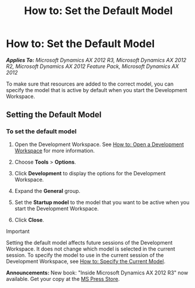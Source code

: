 ﻿---
title: 'How to: Set the Default Model'
TOCTitle: 'How to: Set the Default Model'
ms:assetid: a1ce2d61-82f3-413b-9bb6-f8bed7e98fd2
ms:mtpsurl: https://technet.microsoft.com/en-us/library/Hh404129(v=AX.60)
ms:contentKeyID: 36956797
ms.date: 05/18/2015
mtps_version: v=AX.60
---

# How to: Set the Default Model 


_**Applies To:** Microsoft Dynamics AX 2012 R3, Microsoft Dynamics AX 2012 R2, Microsoft Dynamics AX 2012 Feature Pack, Microsoft Dynamics AX 2012_

To make sure that resources are added to the correct model, you can specify the model that is active by default when you start the Development Workspace.

## Setting the Default Model

### To set the default model

1.  Open the Development Workspace. See [How to: Open a Development Workspace](https://technet.microsoft.com/en-us/library/gg846350\(v=ax.60\)) for more information.

2.  Choose **Tools** \> **Options**.

3.  Click **Development** to display the options for the Development Workspace.

4.  Expand the **General** group.

5.  Set the **Startup model** to the model that you want to be active when you start the Development Workspace.

6.  Click **Close**.


> [!IMPORTANT]
> <P>Setting the default model affects future sessions of the Development Workspace. It does not change which model is selected in the current session. To specify the model to use in the current session of the Development Workspace, see <A href="how-to-specify-the-current-model.md">How to: Specify the Current Model</A>.</P>


  
**Announcements:** New book: "Inside Microsoft Dynamics AX 2012 R3" now available. Get your copy at the [MS Press Store](https://www.microsoftpressstore.com/store/inside-microsoft-dynamics-ax-2012-r3-9780735685109).

